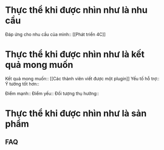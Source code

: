 # Thực thể khi được nhìn như là nhu cầu
Đáp ứng cho nhu cầu của mình:: [[Phát triển 4C]] 
# Thực thể khi được nhìn như là kết quả mong muốn
Kết quả mong muốn:: [[Các thành viên viết được một plugin]]
Yếu tố hỗ trợ::
Ý tưởng tốt hơn::

Điểm mạnh::
Điểm yếu::
Đối tượng thụ hưởng::

# Thực thể khi được nhìn như là sản phẩm
## FAQ